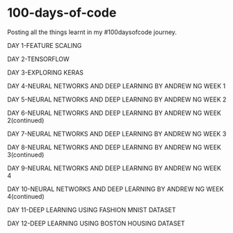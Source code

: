 # 100-days-of-code
Posting all the things learnt in my #100daysofcode journey.

DAY 1-FEATURE SCALING

DAY 2-TENSORFLOW

DAY 3-EXPLORING KERAS

DAY 4-NEURAL NETWORKS AND DEEP LEARNING BY ANDREW NG WEEK 1

DAY 5-NEURAL NETWORKS AND DEEP LEARNING BY ANDREW NG WEEK 2

DAY 6-NEURAL NETWORKS AND DEEP LEARNING BY ANDREW NG WEEK 2(continued)

DAY 7-NEURAL NETWORKS AND DEEP LEARNING BY ANDREW NG WEEK 3

DAY 8-NEURAL NETWORKS AND DEEP LEARNING BY ANDREW NG WEEK 3(continued)

DAY 9-NEURAL NETWORKS AND DEEP LEARNING BY ANDREW NG WEEK 4

DAY 10-NEURAL NETWORKS AND DEEP LEARNING BY ANDREW NG WEEK 4(continued)

DAY 11-DEEP LEARNING USING FASHION MNIST DATASET

DAY 12-DEEP LEARNING USING BOSTON HOUSING DATASET

